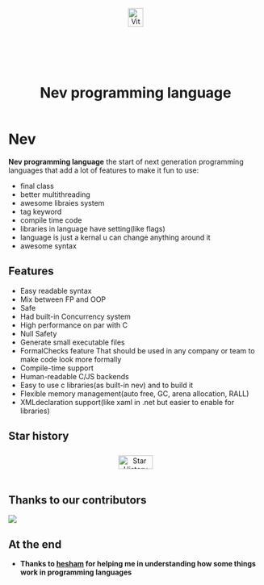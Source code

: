 <div align="center" style="display:grid;place-items:center;">
<p>
    <a target="_blank"><img width="50%" src="https://github.com/dotnev/Nev/blob/main/Images/Logo.svg"13 alt="ViteSharp logo"></a>
</p>
<h1>Nev programming language</h1>
</div>

# Nev

**Nev programming language** the start of next generation programming languages that add a lot of features to make it fun to use:
- final class
- better multithreading
- awesome libraies system
- tag keyword
- compile time code
- libraries in language have setting(like flags)
- language is just a kernal u can change anything around it
- awesome syntax


## Features

- Easy readable syntax
- Mix between FP and OOP
- Safe
- Had built-in Concurrency system
- High performance on par with C
- Null Safety
- Generate small executable files
- FormalChecks feature That should be used in any company or team to make code look more formally
- Compile-time support
- Human-readable C/JS backends
- Easy to use c libraries(as built-in nev) and to build it
- Flexible memory management(auto free, GC, arena allocation, RALL)
- XMLdeclaration support(like xaml in .net but easier to enable for libraries)

## Star history
<div align="center" style="display:grid;place-items:center;">
<picture>
  <source media="(prefers-color-scheme: dark)" srcset="https://api.star-history.com/svg?repos=dotnev/Nev&type=Date&theme=dark" />
  <source media="(prefers-color-scheme: light)" srcset="https://api.star-history.com/svg?repos=dotnev/Nev&type=Date" />
  <img width="70%" alt="Star History Chart" src="https://api.star-history.com/svg?repos=dotnev/Nev&type=Date" />
</picture>
</div>

## Thanks to our contributors

<a href="https://github.com/dotnev/Nev/graphs/contributors">
  <img src="https://contrib.rocks/image?repo=dotnev/Nev" />
</a>


## At the end
- **Thanks to [hesham](https://github.com/mega-haste) for helping me in understanding how some things work in programming languages**
